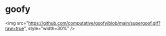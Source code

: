 # goofy
<img src="https://github.com/computative/goofy/blob/main/supergoof.gif?raw=true", style="width=30%" />
